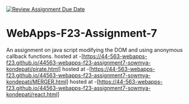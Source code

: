 [![Review Assignment Due Date](https://classroom.github.com/assets/deadline-readme-button-24ddc0f5d75046c5622901739e7c5dd533143b0c8e959d652212380cedb1ea36.svg)](https://classroom.github.com/a/Kv-XePEp)
# WebApps-F23-Assignment-7
An assignment on java script modifying the DOM and using anonymous callback functions.
hosted at -[https://44-563-webapps-f23.github.io/44563-webapps-f23-assignment7-sowmya-kondepati/pirate.html]
hosted at -[https://44-563-webapps-f23.github.io/44563-webapps-f23-assignment7-sowmya-kondepati/MERGER.html]
hosted at -[https://44-563-webapps-f23.github.io/44563-webapps-f23-assignment7-sowmya-kondepati/react.html]